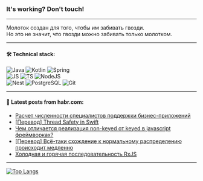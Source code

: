 ### It's working? Don't touch!

---
Молоток создан для того, чтобы им забивать гвозди. <br>
Но это не значит, что гвозди можно забивать только молотком.

---

#### 🛠️ Technical stack:

![Java](https://img.shields.io/badge/Java-informational?logo=Oracle&style=flat&logoColor=white&color=FF4500)
![Kotlin](https://img.shields.io/badge/Kotlin-informational?logo=Kotlin&style=flat&logoColor=white&color=774D97)
![Spring](https://img.shields.io/badge/SpringBoot-informational?logo=SpringBoot&style=flat&logoColor=white&color=6DB33F) <br>
![JS](https://img.shields.io/badge/JS-informational?logo=javaScript&style=flat&logoColor=black&color=F7Df1E)
![TS](https://img.shields.io/badge/TypeScript-informational?logo=typeScript&style=flat&logoColor=black&color=0667A8)
![NodeJS](https://img.shields.io/badge/NodeJS-informational?logo=node.js&style=flat&logoColor=white&color=70A760) <br>
![Nest](https://img.shields.io/badge/NestJS-informational?logo=NestJS&style=flat&logoColor=white&color=E0234E)
![PostgreSQL](https://img.shields.io/badge/PostgreSQL-informational?logo=PostgreSQL&style=flat&logoColor=white&color=DAA520)
![Git](https://img.shields.io/badge/Git-informational?logo=git&style=flat&logoColor=white&color=778899)

___

#### 💬 Latest posts from habr.com:

<!-- BLOG-POST-LIST:START -->
- [Расчет численности специалистов поддержки бизнес-приложений](https://habr.com/ru/articles/751324/?utm_source=habrahabr&utm_medium=rss&utm_campaign=751324)
- [[Перевод] Thread Safety in Swift](https://habr.com/ru/articles/751322/?utm_source=habrahabr&utm_medium=rss&utm_campaign=751322)
- [Чем отличается реализация non-keyed от keyed в javascript фреймворках?](https://habr.com/ru/articles/751316/?utm_source=habrahabr&utm_medium=rss&utm_campaign=751316)
- [[Перевод] Всё-таки схождение к нормальному распределению происходит медленно](https://habr.com/ru/companies/ruvds/articles/750688/?utm_source=habrahabr&utm_medium=rss&utm_campaign=750688)
- [Холодная и горячая последовательность RxJS](https://habr.com/ru/articles/751268/?utm_source=habrahabr&utm_medium=rss&utm_campaign=751268)
<!-- BLOG-POST-LIST:END -->

---
[![Top Langs](https://github-readme-stats-git-master-advtsetting-gmailcom.vercel.app/api/top-langs/?username=zloylis&langs_count=10&hide_title=false&title_color=e6edf3&size_weight=0.5&count_weight=0.5&layout=compact&hide_border=true&theme=dracula)](https://github.com/zloylis)

<!-- ![GitHub stats](https://github-readme-stats-git-master-advtsetting-gmailcom.vercel.app/api?username=zloylis&show_icons=true&hide_border=true&theme=dracula&hide_title=true&include_all_commits=true&count_private=true&hide=contribs&hide_rank=true) -->
